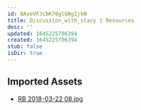 ```yaml
---
id: 8AxeVFJcbK70glGNgIjkN
title: Discussion_with_stacy 1 Resources
desc: ''
updated: 1645225706394
created: 1645225706394
stub: false
isDir: true
---
```

## Imported Assets
- [RB 2018-03-22 08.jpg](/assets/rb-2018-03-22-08-SFSpXzBauKIR.jpg)
